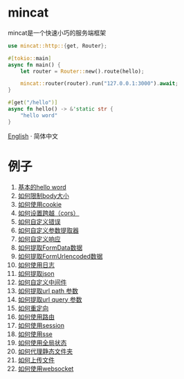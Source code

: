 # mincat

mincat是一个快速小巧的服务端框架

```rust
use mincat::http::{get, Router};

#[tokio::main]
async fn main() {
    let router = Router::new().route(hello);

    mincat::router(router).run("127.0.0.1:3000").await;
}

#[get("/hello")]
async fn hello() -> &'static str {
    "hello word"
}
```

[English](./README.md) · 简体中文

# 例子

1. [基本的hello word](./examples/hello/src/main.rs)
2. [如何限制body大小](./examples/body-limit/src/main.rs)
3. [如何使用cookie](./examples/cookie/src/main.rs)
4. [如何设置跨越（cors）](./examples/cors/src/main.rs)
5. [如何自定义错误](./examples/custom-error/src/main.rs)
6. [如何自定义参数提取器](./examples/custom-extract/src/main.rs)
7. [如何自定义响应](./examples/custom-response/src/main.rs)
8. [如何提取FormData数据](./examples/form-data/src/main.rs)
9. [如何提取FormUrlencoded数据](./examples/form-urlencoded/src/main.rs)
10. [如何使用日志](./examples/http-log/src/main.rs)
11. [如何提取json](./examples/json/src/main.rs)
12. [如何自定义中间件](./examples/middleware/src/main.rs)
13. [如何提取url path 参数](./examples/path/src/main.rs)
14. [如何提取url query 参数](./examples/query/src/main.rs)
15. [如何重定向](./examples/redirect/src/main.rs)
16. [如何使用路由](./examples/router/src/main.rs)
17. [如何使用session](./examples/session/src/main.rs)
18. [如何使用sse](./examples/sse/src/main.rs)
19. [如何使用全局状态](./examples/state/src/main.rs)
20. [如何代理静态文件夹](./examples/static-file/src/main.rs)
21. [如何上传文件](./examples/upload-file/src/main.rs)
22. [如何使用websocket](./examples/websocket/src/main.rs)

